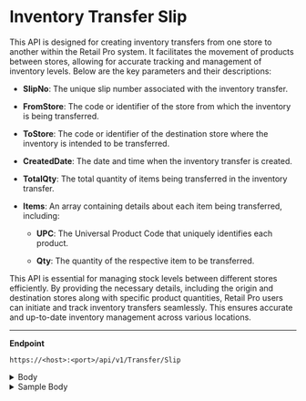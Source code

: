 # Inventory Transfer Slip

This API is designed for creating inventory transfers from one store to another within the Retail Pro system. It facilitates the movement of products between stores, allowing for accurate tracking and management of inventory levels. Below are the key parameters and their descriptions:

- **SlipNo**: The unique slip number associated with the inventory transfer.

- **FromStore**: The code or identifier of the store from which the inventory is being transferred.

- **ToStore**: The code or identifier of the destination store where the inventory is intended to be transferred.

- **CreatedDate**: The date and time when the inventory transfer is created.

- **TotalQty**: The total quantity of items being transferred in the inventory transfer.

- **Items**: An array containing details about each item being transferred, including:

  - **UPC**: The Universal Product Code that uniquely identifies each product.
  
  - **Qty**: The quantity of the respective item to be transferred.

This API is essential for managing stock levels between different stores efficiently. By providing the necessary details, including the origin and destination stores along with specific product quantities, Retail Pro users can initiate and track inventory transfers seamlessly. This ensures accurate and up-to-date inventory management across various locations.

---
**Endpoint**

```https://<host>:<port>/api/v1/Transfer/Slip```

<details>
<summary>Body</summary>

```json
{
  "SlipNo": "",
  "FromStore": "",
  "ToStore": "",
  "CreatedDate": "",
  "TotalQty": 0,
  "Items": [
    {
      "UPC": "",
      "Qty": 0
    },
    {
      "UPC": "",
      "Qty": 0
    }
  ]
}
```
</details>

<details>
<summary>Sample Body</summary>

```json
{
  "SlipNo": "00000005",
  "FromStore": "SVA26",
  "ToStore": "SVA27",
  "CreatedDate": "2023-03-20T11:29:00",
  "TotalQty": 2,
  "Items": [
    {
      "UPC": "8720116122558",
      "Qty": 1
    },
    {
      "UPC": "8720116127799",
      "Qty": 1
    }
  ]
}
```
</details>